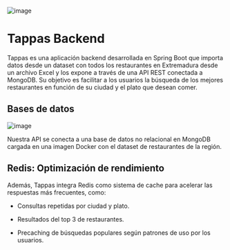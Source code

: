 ![image](https://github.com/user-attachments/assets/21f2039d-3013-4d75-a501-3639cb56d75c)



# Tappas Backend
Tappas es una aplicación backend desarrollada en Spring Boot que importa datos desde un dataset con todos los restaurantes en Extremadura desde un archivo Excel y los expone a través de una API REST conectada a MongoDB. Su objetivo es facilitar a los usuarios la búsqueda de los mejores restaurantes en función de su ciudad y el plato que desean comer.


## Bases de datos

![image](https://github.com/user-attachments/assets/dccb4269-5bfe-4ebe-927f-c32547682c0e)


Nuestra API se conecta a una base de datos no relacional en MongoDB cargada en una imagen Docker con el dataset de restaurantes de la región.

## Redis: Optimización de rendimiento
Además, Tappas integra Redis como sistema de cache para acelerar las respuestas más frecuentes, como:

- Consultas repetidas por ciudad y plato.

- Resultados del top 3 de restaurantes.

- Precaching de búsquedas populares según patrones de uso por los usuarios.
